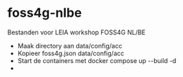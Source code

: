 # foss4g-nlbe
Bestanden voor LEIA workshop FOSS4G NL/BE

- Maak directory aan data/config/acc
- Kopieer foss4g.json data/config/acc
- Start de containers met docker compose up --build -d
- 
